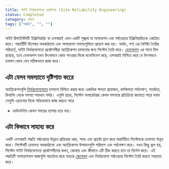```yaml
---
title: সাইট নির্ভরযোগ্যতা প্রকৌশল (Site Reliability Engineering)
status: Completed
category: ধারণা
tags: ["পদ্ধতি", "", ""]
---
```


সাইট রিলাইবিলিটি ইঞ্জিনিয়ারিং বা এসআরই এমন একটি শৃঙ্খলা যা অপারেশন এবং সফ্টওয়্যার ইঞ্জিনিয়ারিংকে একত্রিত করে। 
পরবর্তীটি বিশেষত অবকাঠামো এবং অপারেশন সমস্যাগুলিতে প্রয়োগ করা হয়। 
অর্থাৎ, পণ্য এর বৈশিষ্ট্য তৈরির পরিবর্তে, সাইট নির্ভরযোগ্যতা প্রকৌশলীরা অ্যাপ্লিকেশন চালানোর জন্য সিস্টেম তৈরি করে।
[ডেভঅপস](/bn/devops/) এর সাথে মিল রয়েছে, তবে ডেভঅপস যখন উৎপাদনে কোড পাওয়ার দিকে মনোনিবেশ করে, 
এসআরই নিশ্চিত করে যে উৎপাদনে চলমান কোড যেন সঠিকভাবে কাজ করে।

## এটা যেসব সমস্যাতে দৃষ্টিপাত করেে

অ্যাপ্লিকেশনগুলি [নির্ভরযোগ্যভাবে](/bn/reliability/) চালানো নিশ্চিত করার জন্য একাধিক ক্ষমতা প্রয়োজন, 
কর্মক্ষমতা পর্যবেক্ষণ, সতর্কতা, ডিবাগিং থেকে সমস্যা সমাধান পর্যন্ত।
এগুলি ছাড়া, সিস্টেম অপারেটররা কেবল সমস্যার প্রতিক্রিয়া জানাতে পারে বনাম সেগুলি এড়ানোর দিকে সক্রিয়ভাবে কাজ করতে পারে 
- ডাউনটাইম কেবল সময়ের ব্যাপার হয়ে যায়।

## এটা কিভাবে সাহায্য করে

একটি এসআরই পদ্ধতি সফ্টওয়্যার উন্নয়ন প্রক্রিয়ার খরচ, সময় এবং প্রচেষ্টা হ্রাস করে 
অন্তর্নিহিত সিস্টেমকে ক্রমাগত উন্নত করে। 
সিস্টেমটি ক্রমাগত অবকাঠামো এবং অ্যাপ্লিকেশন উপাদানগুলি পরিমাপ এবং পর্যবেক্ষণ করে। 
যখন কিছু ভুল হয়, সিস্টেম সাইট নির্ভরযোগ্যতা প্রকৌশলীদের কখন, কোথায় এবং কীভাবে এটি ঠিক করতে হবে তা নির্দেশ করে। 
এই পদ্ধতিটি অপারেশনাল কাজগুলি স্বয়ংক্রিয় করে অত্যন্ত [স্কেলেবল](/bn/scalability/) এবং নির্ভরযোগ্য সফ্টওয়্যার সিস্টেম তৈরি করতে সহায়তা করে।
